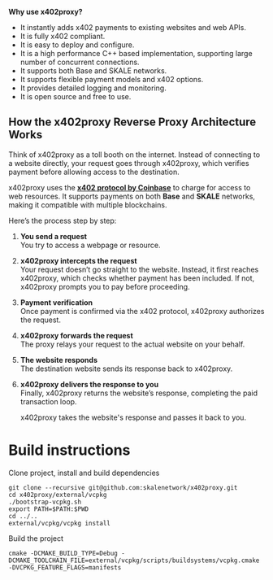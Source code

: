 **Why use x402proxy?**

- It instantly adds x402 payments to existing websites and web APIs.
- It is fully x402 compliant.
- It is easy to deploy and configure.
- It is a high performance C++ based implementation, supporting large number of concurrent connections.
- It supports both Base and SKALE networks.
- It supports flexible payment models and x402 options.
- It provides detailed logging and monitoring.
- It is open source and free to use.

## How the x402proxy Reverse Proxy Architecture Works

Think of x402proxy as a toll booth on the internet. Instead of connecting to a website directly, your request goes through x402proxy, which verifies payment before allowing access to the destination.  

x402proxy uses the [**x402 protocol by Coinbase**](https://docs.cdp.coinbase.com/x402/docs/welcome) to charge for access to web resources. It supports payments on both **Base** and **SKALE** networks, making it compatible with multiple blockchains.  

Here’s the process step by step:  

1. **You send a request**  
   You try to access a webpage or resource.  

2. **x402proxy intercepts the request**  
   Your request doesn’t go straight to the website. Instead, it first reaches x402proxy, which checks whether payment has been included. If not, x402proxy prompts you to pay before proceeding.  

3. **Payment verification**  
   Once payment is confirmed via the x402 protocol, x402proxy authorizes the request.  

4. **x402proxy forwards the request**  
   The proxy relays your request to the actual website on your behalf.  

5. **The website responds**  
   The destination website sends its response back to x402proxy.  

6. **x402proxy delivers the response to you**  
   Finally, x402proxy returns the website’s response, completing the paid transaction loop.  

   x402proxy takes the website's response and passes it back to you.


# Build instructions

Clone project, install and build dependencies

```
git clone --recursive git@github.com:skalenetwork/x402proxy.git 
cd x402proxy/external/vcpkg
./bootstrap-vcpkg.sh 
export PATH=$PATH:$PWD 
cd ../..
external/vcpkg/vcpkg install
```

Build the project

```
cmake -DCMAKE_BUILD_TYPE=Debug -DCMAKE_TOOLCHAIN_FILE=external/vcpkg/scripts/buildsystems/vcpkg.cmake -DVCPKG_FEATURE_FLAGS=manifests 
```



